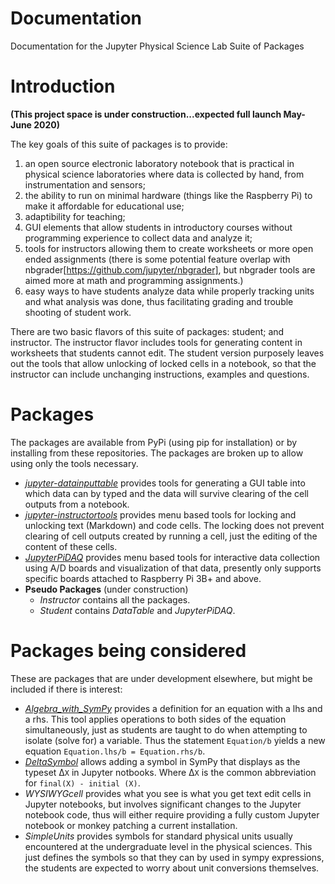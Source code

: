 # Documentation
Documentation for the Jupyter Physical Science Lab Suite of Packages

# Introduction
__(This project space is under construction...expected full launch May-June 2020)__

The key goals of this suite of packages is to provide:
1. an open source electronic laboratory notebook that is practical in physical science laboratories where data is collected by hand, from instrumentation and sensors;
1. the ability to run on minimal hardware (things like the Raspberry Pi) to make it affordable for educational use;
1. adaptibility for teaching;
1. GUI elements that allow students in introductory courses without programming experience to collect data and analyze it;
1. tools for instructors allowing them to create worksheets or more open ended assignments (there is some potential feature overlap with nbgrader[https://github.com/jupyter/nbgrader], but nbgrader tools are aimed more at math and programming assignments.)
1. easy ways to have students analyze data while properly tracking units and what analysis was done, thus facilitating grading and trouble shooting of student work.

There are two basic flavors of this suite of packages: student; and instructor. The instructor flavor includes tools for generating content in worksheets that students cannot edit. The student version purposely leaves out the tools that allow unlocking of locked cells in a notebook, so that the instructor can include unchanging instructions, examples and questions.

# Packages
The packages are available from PyPi (using pip for installation) or by installing from these repositories. The packages are broken up to allow using only the tools necessary.

* [_jupyter-datainputtable_](https://github.com/JupyterPhysSciLab/jupyter-datainputtable) provides tools for generating a GUI table into which data can by typed and the data will survive clearing of the cell outputs from a notebook.
* [_jupyter-instructortools_](https://github.com/JupyterPhysSciLab/jupyter-instructortools) provides menu based tools for locking and unlocking text (Markdown) and code cells. The locking does not prevent clearing of cell outputs created by running a cell, just the editing of the content of these cells.
* [_JupyterPiDAQ_](https://github.com/JupyterPhysSciLab/JupyterPiDAQ) provides menu based tools for interactive data collection using A/D boards and visualization of that data, presently only supports specific boards attached to Raspberry Pi 3B+ and above.
* __Pseudo Packages__ (under construction)
    * _Instructor_ contains all the packages.
    * _Student_ contains _DataTable_ and _JupyterPiDAQ_.

# Packages being considered
These are packages that are under development elsewhere, but might be included if there is interest:

* _[Algebra_with_SymPy](https://github.com/gutow/Algebra_with_Sympy)_ provides a definition for an equation with a lhs and a rhs. This tool applies operations to both sides of the equation simultaneously, just as students are taught to do when
attempting to isolate (solve for) a variable. Thus the statement `Equation/b` yields a new equation `Equation.lhs/b = Equation.rhs/b`.
* [_DeltaSymbol_](https://github.com/gutow/DeltaSymbol) allows adding a symbol in SymPy that displays as the typeset &Delta;`X` in Jupyter notbooks. Where &Delta;`X` is the common abbreviation for `final(X) - initial (X)`.
* _WYSIWYGcell_ provides what you see is what you get text edit cells in Jupyter notebooks, but involves significant changes to the Jupyter notebook code, thus will either require providing a fully custom Jupyter notebook or monkey patching a current installation.
* _SimpleUnits_ provides symbols for standard physical units usually encountered at the undergraduate level in the physical sciences. This just defines the symbols so that they can by used in sympy expressions, the students are expected to worry about unit conversions themselves.
